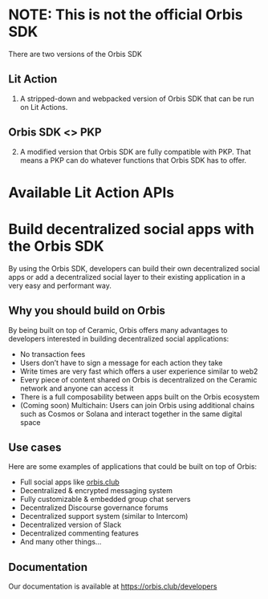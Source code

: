 # NOTE: This is not the official Orbis SDK

There are two versions of the Orbis SDK

## Lit Action
1. A stripped-down and webpacked version of Orbis SDK that can be run on Lit Actions.

## Orbis SDK <> PKP 
2. A modified version that Orbis SDK are fully compatible with PKP. That means a PKP can do whatever functions that Orbis SDK has to offer.

# Available Lit Action APIs

# Build decentralized social apps with the Orbis SDK

By using the Orbis SDK, developers can build their own decentralized social apps or add a decentralized social layer to their existing application in a very easy and performant way.

## Why you should build on Orbis

By being built on top of Ceramic, Orbis offers many advantages to developers interested in building decentralized social applications:

- No transaction fees
- Users don’t have to sign a message for each action they take
- Write times are very fast which offers a user experience similar to web2
- Every piece of content shared on Orbis is decentralized on the Ceramic network and anyone can access it
- There is a full composability between apps built on the Orbis ecosystem
- (Coming soon) Multichain: Users can join Orbis using additional chains such as Cosmos or Solana and interact together in the same digital space

## Use cases

Here are some examples of applications that could be built on top of Orbis:

- Full social apps like [orbis.club](https://orbis.club)
- Decentralized & encrypted messaging system
- Fully customizable & embedded group chat servers
- Decentralized Discourse governance forums
- Decentralized support system (similar to Intercom)
- Decentralized version of Slack
- Decentralized commenting features
- And many other things...

## Documentation

Our documentation is available at https://orbis.club/developers
